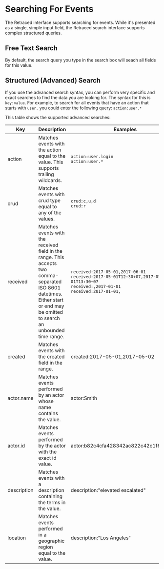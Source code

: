 # Searching For Events

The Retraced interface supports searching for events. While it's presented as a single, simple input field, the Retraced search interface supports complex structured queries.

## Free Text Search

By default, the search query you type in the search box will seach all fields for this value.

## Structured (Advanced) Search

If you use the advanced search syntax, you can perform very specific and exact searches to find the data you are looking for. The syntax for this is `key:value`. For example, to search for all events that have an action that starts with `user.` you could enter the following query: `action:user.*`

This table shows the supported advanced searches:

| Key | Description | Examples |
|---|---|---|
| action | Matches events with the action equal to the value. This supports trailing wildcards. | `action:user.login`<br />`action:user.*` |
| crud | Matches events with crud type equal to any of the values. | `crud:c,u,d`<br />`crud:r` |
| received | Matches events with the received field in the range. This accepts two comma-separated ISO 8601 datetimes. Either start or end may be omitted to search an unbounded time range.| `received:2017-05-01,2017-06-01`<br />`received:2017-05-01T12:30+07,2017-05-01T13:30+07`<br />`received:,2017-01-01`<br />`received:2017-01-01,` |
| created | Matches events with the created field in the range. | created:2017-05-01,2017-05-02 |
| actor.name | Matches events performed by an actor whose name contains the value. | actor:Smith |
| actor.id | Matches events performed by the actor with the exact id value. | actor:b82c4cfa428342ac822c42c1f6b89200 |
| description | Matches events with a description containing the terms in the value. | description:"elevated escalated" |
| location | Matches events performed in a geographic region equal to the value. | description:"Los Angeles" |
